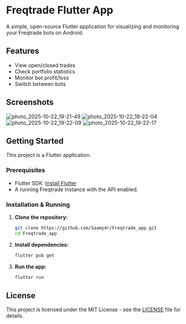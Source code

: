 # Freqtrade Flutter App

A simple, open-source Flutter application for visualizing and monitoring your Freqtrade bots on Android.

## Features

* View open/closed trades
* Check portfolio statistics
* Monitor bot profit/loss
* Switch between bots

## Screenshots
![photo_2025-10-22_19-21-49](https://github.com/user-attachments/assets/c6474f32-cec1-485a-8ee5-09f1b3c53c6b)
![photo_2025-10-22_19-22-04](https://github.com/user-attachments/assets/6128f770-56b8-463f-89da-3e89846261b7)
![photo_2025-10-22_19-22-09](https://github.com/user-attachments/assets/77d4526b-ae63-43ac-8d03-95050ae226eb)
![photo_2025-10-22_19-22-17](https://github.com/user-attachments/assets/cac31318-b4fd-45f2-a36d-54c127e0a692)


## Getting Started

This project is a Flutter application.

### Prerequisites

* Flutter SDK: [Install Flutter](https://flutter.dev/docs/get-started/install)
* A running Freqtrade instance with the API enabled.

### Installation & Running

1.  **Clone the repository:**
    ```bash
    git clone https://github.com/Saamy4r/Freqtrade_app.git
    cd Freqtrade_app
    ```

2.  **Install dependencies:**
    ```bash
    flutter pub get
    ```

3.  **Run the app:**
    ```bash
    flutter run
    ```

## License

This project is licensed under the MIT License - see the [LICENSE](LICENSE) file for details.
